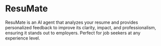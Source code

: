 # ResuMate
ResuMate is an AI agent that analyzes your resume and provides personalized feedback to improve its clarity, impact, and professionalism, ensuring it stands out to employers. Perfect for job seekers at any experience level.
